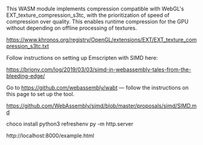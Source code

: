 This WASM module implements compression compatible with WebGL's EXT_texture_compression_s3tc, with the prioritization of speed of compression over quality.  This enables runtime compression for the GPU without depending on offline processing of textures.

https://www.khronos.org/registry/OpenGL/extensions/EXT/EXT_texture_compression_s3tc.txt

Follow instructions on setting up Emscripten with SIMD here:

https://brionv.com/log/2019/03/03/simd-in-webassembly-tales-from-the-bleeding-edge/




Go to https://github.com/webassembly/wabt — follow the instructions on this page to set up the tool.


https://github.com/WebAssembly/simd/blob/master/proposals/simd/SIMD.md




choco install python3
refreshenv
py -m http.server

http://localhost:8000/example.html

